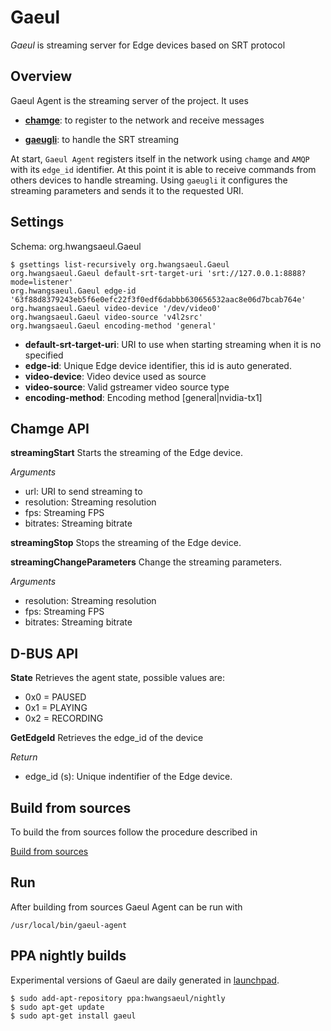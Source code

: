 # Gaeul
*Gaeul* is streaming server for Edge devices based on SRT protocol

## Overview
Gaeul Agent is the streaming server of the project. It uses
* [**chamge**](https://github.com/hwangsaeul/chamge): to register to the network and receive messages

* [**gaeugli**](https://github.com/hwangsaeul/gaeguli): to handle the SRT streaming

At start, `Gaeul Agent` registers itself in the network using `chamge` and `AMQP` with its `edge_id` identifier. At this point it is able to receive commands from others devices to handle streaming. Using `gaeugli` it configures the streaming parameters and sends it to the requested URI.

## Settings
Schema: org.hwangsaeul.Gaeul

```console
$ gsettings list-recursively org.hwangsaeul.Gaeul
org.hwangsaeul.Gaeul default-srt-target-uri 'srt://127.0.0.1:8888?mode=listener'
org.hwangsaeul.Gaeul edge-id '63f88d8379243eb5f6e0efc22f3f0edf6dabbb630656532aac8e06d7bcab764e'
org.hwangsaeul.Gaeul video-device '/dev/video0'
org.hwangsaeul.Gaeul video-source 'v4l2src'
org.hwangsaeul.Gaeul encoding-method 'general'
```

*   **default-srt-target-uri**: URI to use when starting streaming when it is no specified
*   **edge-id**: Unique Edge device identifier, this id is auto generated.
*   **video-device**: Video device used as source
*   **video-source**: Valid gstreamer video source type
*   **encoding-method**: Encoding method [general|nvidia-tx1]

## Chamge API
**streamingStart**
Starts the streaming of the Edge device.

*Arguments*
*   url: URI to send streaming to
*   resolution: Streaming resolution
*   fps: Streaming FPS
*   bitrates: Streaming bitrate

**streamingStop**
Stops the streaming of the Edge device.

**streamingChangeParameters**
Change the streaming parameters.

*Arguments*
*   resolution: Streaming resolution
*   fps: Streaming FPS
*   bitrates: Streaming bitrate

## D-BUS API
**State**
Retrieves the agent state, possible values are:
* 0x0 = PAUSED
* 0x1 = PLAYING
* 0x2 = RECORDING

**GetEdgeId**
Retrieves the edge\_id of the device

*Return*
*   edge\_id (s): Unique indentifier of the Edge device.

## Build from sources
To build the from sources follow the procedure described in

[Build from sources](https://github.com/hwangsaeul/hwangsaeul.github.io/blob/master/build_from_sources.md)

## Run
After building from sources Gaeul Agent can be run with

```console
/usr/local/bin/gaeul-agent
```

## PPA nightly builds

Experimental versions of Gaeul are daily generated in [launchpad](https://launchpad.net/~hwangsaeul/+archive/ubuntu/nightly).

```console
$ sudo add-apt-repository ppa:hwangsaeul/nightly
$ sudo apt-get update
$ sudo apt-get install gaeul
